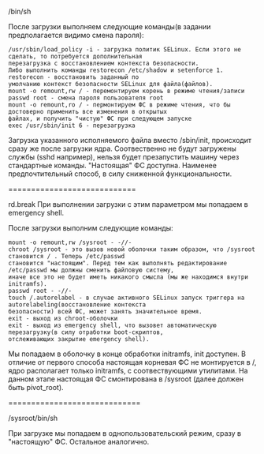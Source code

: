 /bin/sh

После загрузки выполняем следующие команды(в задании предполагается видимо смена пароля):
```
/usr/sbin/load_policy -i - загрузка политик SELinux. Если этого не сделать, то потребуется дополнительная 
перезагрузка с восстановлением контекста безопасности. 
Либо выполнить команды restorecon /etc/shadow и setenforce 1. restorecon - восстановить заданный по 
умолчанию контекст безопасности SELinux для файла(файлов).
mount -o remount,rw / - перемонтируем корень в режиме чтения/записи
passwd root - смена пароля пользователя root
mount -o remount,ro / - пермонтируем ФС в режиме чтения, что бы достоверно применить все изменения в открытых 
файлах, и получить "чистую" ФС при следующем запуске
exec /usr/sbin/init 6 - перезагрузка
```
Загрузка указанного исполняемого файла вместо /sbin/init, происходит сразу же после загрузки ядра. 
Соотвественно не будут загружены службы (sshd например), нельзя будет презапустить машину через 
стандартные команды. "Настоящая" ФС доступна. Наименее предпочтительный способ, в силу сниженной функциональности.

============================

rd.break 
При выполнении загрузки с этим параметром мы попадаем в emergency shell. 

После загрузки выполним следующие команды:
```
mount -o remount,rw /sysroot - -//-
chroot /sysroot - это вызов новой оболочки таким образом, что /sysroot становится / . Теперь /etc/passwd 
становится "настоящим". Перед тем как выполнять редактирование /etc/passwd мы должны сменить файловую систему, 
иначе все это не будет иметь никакого смысла (мы же находимся внутри initramfs).
passwd root - -//-
touch /.autorelabel - в случае активного SELinux запуск триггера на autorelabeling(восстановление контекста 
безопасности) всей ФС, может занять значительное время.
exit - выход из chroot-оболочки
exit - выход из emergency shell, что вызовет автоматическую перезагрузку(в силу отработки boot-скриптов, 
отслеживающих закрытие emergency shell).
```
Мы попадаем в оболочку в конце обработки initramfs, init доступен. В отличие от первого способа настоящая 
корневая ФС не монтируется в /, ядро располагает только initramfs, с соотвествующими утилитами. На данном 
этапе настоящая ФС смонтирована в /sysroot  (далее должен быть pivot_root).

=============================

/sysroot/bin/sh

При загрузке мы попадаем в однопользовательский режим, сразу в "настоящую" ФС. Остальное аналогично.
